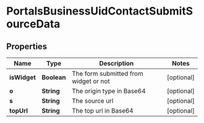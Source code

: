

# PortalsBusinessUidContactSubmitSourceData


## Properties

Name | Type | Description | Notes
------------ | ------------- | ------------- | -------------
**isWidget** | **Boolean** | The form submitted from widget or not |  [optional]
**o** | **String** | The origin type in Base64 |  [optional]
**s** | **String** | The source url |  [optional]
**topUrl** | **String** | The top url in Base64 |  [optional]



